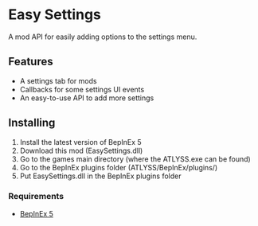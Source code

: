 # Easy Settings

A mod API for easily adding options to the settings menu.

## Features

- A settings tab for mods
- Callbacks for some settings UI events
- An easy-to-use API to add more settings

## Installing

1. Install the latest version of BepInEx 5
2. Download this mod (EasySettings.dll)
3. Go to the games main directory (where the ATLYSS.exe can be found)
4. Go to the BepInEx plugins folder (ATLYSS/BepInEx/plugins/)
5. Put EasySettings.dll in the BepInEx plugins folder

### Requirements
- [BepInEx 5](https://github.com/BepInEx/BepInEx)